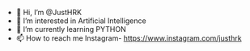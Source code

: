 - 👋 Hi, I’m @JustHRK
- 👀 I’m interested in Artificial Intelligence
- 🌱 I’m currently learning PYTHON
- 📫 How to reach me Instagram-
https://www.instagram.com/justhrk
